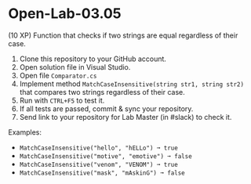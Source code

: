 # Open-Lab-03.05
(10 XP) Function that checks if two strings are equal regardless of their case.

1. Clone this repository to your GitHub account.
2. Open solution file in Visual Studio.
3. Open file `Comparator.cs`
4. Implement method `MatchCaseInsensitive(string str1, string str2)` that compares two strings regardless of their case.
5. Run with `CTRL+F5` to test it.
6. If all tests are passed, commit & sync your repository.
7. Send link to your repository for Lab Master (in #slack) to check it.

Examples:
* `MatchCaseInsensitive("hello", "hELLo") ➞ true`
* `MatchCaseInsensitive("motive", "emotive") ➞ false`
* `MatchCaseInsensitive("venom", "VENOM") ➞ true`
* `MatchCaseInsensitive("mask", "mAskinG") ➞ false`
